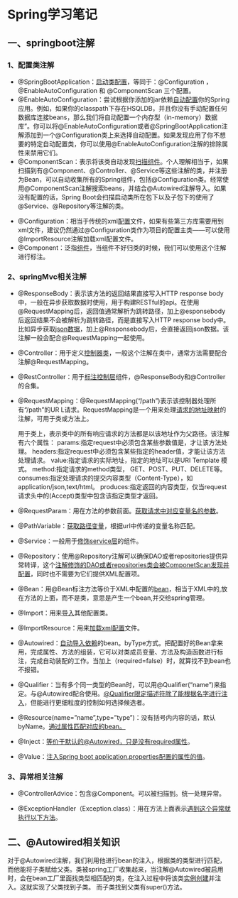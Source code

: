 # Spring学习笔记

## 一、springboot注解

### 1、配置类注解

* @SpringBootApplication：<u>启动类配置</u>，等同于：@Configuration ，@EnableAutoConfiguration 和 @ComponentScan 三个配置。
* @EnableAutoConfiguration：尝试根据你添加的jar依赖<u>自动配置</u>你的Spring应用。例如，如果你的classpath下存在HSQLDB，并且你没有手动配置任何数据库连接beans，那么我们将自动配置一个内存型（in-memory）数据库”。你可以将@EnableAutoConfiguration或者@SpringBootApplication注解添加到一个@Configuration类上来选择自动配置。如果发现应用了你不想要的特定自动配置类，你可以使用@EnableAutoConfiguration注解的排除属性来禁用它们。
* @ComponentScan：表示将该类自动发现<u>扫描组件</u>。个人理解相当于，如果扫描到有@Component、@Controller、@Service等这些注解的类，并注册为Bean，可以自动收集所有的Spring组件，包括@Configuration类。经常使用@ComponentScan注解搜索beans，并结合@Autowired注解导入。如果没有配置的话，Spring Boot会扫描启动类所在包下以及子包下的使用了@Service、@Repository等注解的类。

- @Configuration：相当于传统的xml<u>配置</u>文件，如果有些第三方库需要用到xml文件，建议仍然通过@Configuration类作为项目的配置主类——可以使用@ImportResource注解加载xml配置文件。
- @Component：泛指<u>组件</u>，当组件不好归类的时候，我们可以使用这个注解进行标注。

### 2、springMvc相关注解

* @ResponseBody：表示该方法的返回结果直接写入HTTP response body中，一般在异步获取数据时使用，用于构建RESTful的api。在使用@RequestMapping后，返回值通常解析为跳转路径，加上@esponsebody后返回结果不会被解析为跳转路径，而是直接写入HTTP response body中。比如异步获取<u>json数据</u>，加上@Responsebody后，会直接返回json数据。该注解一般会配合@RequestMapping一起使用。

* @Controller：用于定义<u>控制器类</u>，一般这个注解在类中，通常方法需要配合注解@RequestMapping。

* @RestController：用于<u>标注控制层</u>组件，@ResponseBody和@Controller的合集。

* @RequestMapping：@RequestMapping(“/path”)表示该控制器处理所有“/path”的UR L请求。RequestMapping是一个用来处理<u>请求的地址映射</u>的注解，可用于类或方法上。

  用于类上，表示类中的所有响应请求的方法都是以该地址作为父路径。该注解有六个属性：
  params:指定request中必须包含某些参数值是，才让该方法处理。
  headers:指定request中必须包含某些指定的header值，才能让该方法处理请求。
  value:指定请求的实际地址，指定的地址可以是URI Template 模式。
  method:指定请求的method类型， GET、POST、PUT、DELETE等。
  consumes:指定处理请求的提交内容类型（Content-Type），如application/json,text/html。
  produces:指定返回的内容类型，仅当request请求头中的(Accept)类型中包含该指定类型才返回。

* @RequestParam：用在方法的参数前面。<u>获取请求中对应变量名的参数</u>。

* @PathVariable：<u>获取路径变量</u>，根据url中传递的变量名称匹配。

* @Service：一般用于<u>修饰service层</u>的组件。

* @Repository：使用@Repository注解可以确保DAO或者repositories提供异常转译，这个<u>注解修饰的DAO或者repositories类会被ComponetScan发现并配置</u>，同时也不需要为它们提供XML配置项。

* @Bean：用@Bean标注方法等价于XML中配置的<u>bean</u>，相当于XML中的,放在方法的上面，而不是类，意思是产生一个bean,并交给spring管理。

* @Import：用来<u>导入</u>其他配置类。

* @ImportResource：用来<u>加载xml配置</u>文件。

* @Autowired：<u>自动导入依赖</u>的bean。byType方式。把配置好的Bean拿来用，完成属性、方法的组装，它可以对类成员变量、方法及构造函数进行标注，完成自动装配的工作。当加上（required=false）时，就算找不到bean也不报错。
* @Qualifier：当有多个同一类型的Bean时，可以用@Qualifier(“name”)来指定。与@Autowired配合使用。<u>@Qualifier限定描述符除了能根据名字进行注入</u>，但能进行更细粒度的控制如何选择候选者。
* @Resource(name=”name”,type=”type”)：没有括号内内容的话，默认byName。<u>通过属性匹配对应的bean。</u>
* @Inject：<u>等价于默认的@Autowired，只是没有required属性</u>。

* @Value：<u>注入Spring boot application.properties配置的属性的值</u>。

### 3、异常相关注解

* @ControllerAdvice：包含@Component。可以被扫描到。统一处理异常。

* @ExceptionHandler（Exception.class）：用在方法上面表示<u>遇到这个异常就执行以下方法</u>。

## 二、@Autowired相关知识

对于@Autowired注解，我们利用他进行bean的注入，根据类的类型进行匹配，而他能将子类赋给父类。类被spring工厂收集起来，当注解@Autowired被启用时，会在bean工厂里面找类型相匹配的类，在注入过程中将该类<u>实例创建</u>并注入。这就实现了父类找到子类。
而子类找到父类有super()方法。 